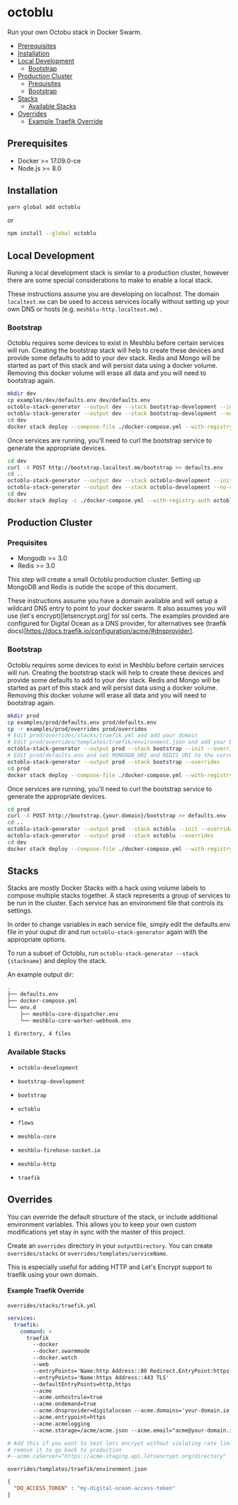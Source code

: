 # octoblu

Run your own Octobu stack in Docker Swarm.

<!-- toc -->

- [Prerequisites](#prerequisites)
- [Installation](#installation)
- [Local Development](#local-development)
  * [Bootstrap](#bootstrap)
- [Production Cluster](#production-cluster)
  * [Prequisites](#prequisites)
  * [Bootstrap](#bootstrap-1)
- [Stacks](#stacks)
  * [Available Stacks](#available-stacks)
- [Overrides](#overrides)
    + [Example Traefik Override](#example-traefik-override)

<!-- tocstop -->

## Prerequisites

- Docker >= 17.09.0-ce
- Node.js >= 8.0

## Installation

```bash
yarn global add octoblu
```

or

```bash
npm install --global octoblu
```

## Local Development

Runing a local development stack is similar to a production cluster, however there are some special considerations to make to enable a local stack.

These instructions assume you are developing on localhost. The domain `localtest.me` can be used to access services locally without setting up your own DNS or hosts (e.g. `meshblu-http.localtest.me`) .

### Bootstrap

Octoblu requires some devices to exist in Meshblu before certain services will run. Creating the bootstrap stack will help to create these devices and provide some defaults to add to your dev stack. Redis and Mongo will be started as part of this stack and will persist data using a docker volume. Removing this docker volume will erase all data and you will need to bootstrap again.

```bash
mkdir dev
cp examples/dev/defaults.env dev/defaults.env
octoblu-stack-generator --output dev --stack bootstrap-development --init --no-constraints
octoblu-stack-generator --output dev --stack bootstrap-development --no-constraints
cd dev
docker stack deploy --compose-file ./docker-compose.yml --with-registry-auth octoblu
```

Once services are running, you'll need to curl the bootstrap service to generate the appropriate devices.

```bash
cd dev
curl -X POST http://bootstrap.localtest.me/bootstrap >> defaults.env
cd ..
octoblu-stack-generator --output dev --stack octoblu-development --init --no-constraints
octoblu-stack-generator --output dev --stack octoblu-development --no-constraints
cd dev
docker stack deploy -c ./docker-compose.yml --with-registry-auth octoblu
```

## Production Cluster

### Prequisites

- Mongodb >= 3.0
- Redis >= 3.0

This step will create a small Octoblu production cluster. Setting up MongoDB and Redis is outide the scope of this document.

These instructions assume you have a domain available and will setup a wildcard DNS entry to point to your docker swarm. It also assumes you will use (let's encrypt)[letsencrypt.org] for ssl certs. The examples provided are configured for Digital Ocean as a DNS provider, for alternatives see (traefik docs)[https://docs.traefik.io/configuration/acme/#dnsprovider].

### Bootstrap

Octoblu requires some devices to exist in Meshblu before certain services will run. Creating the bootstrap stack will help to create these devices and provide some defaults to add to your dev stack. Redis and Mongo will be started as part of this stack and will persist data using a docker volume. Removing this docker volume will erase all data and you will need to bootstrap again.

```bash
mkdir prod 
cp examples/prod/defaults.env prod/defaults.env
cp -r examples/prod/overrides prod/overrides
# Edit prod/overrides/stacks/traefik.yml and add your domain
# Edit prod/overrides/templates/traefik/environment.json and add your Digital Ocean credentials
octoblu-stack-generator --output prod --stack bootstrap --init --overrides
# Edit prod/defaults.env and set MONGODB_URI and REDIS_URI to the correct URLs
octoblu-stack-generator --output prod --stack bootstrap --overrides
cd prod
docker stack deploy --compose-file ./docker-compose.yml --with-registry-auth octoblu
```

Once services are running, you'll need to curl the bootstrap service to generate the appropriate devices.

```bash
cd prod
curl -X POST http://bootstrap.{your.domain}/bootstrap >> defaults.env
cd ..
octoblu-stack-generator --output prod --stack octoblu --init --overrides
octoblu-stack-generator --output prod --stack octoblu --overrides
cd dev
docker stack deploy --compose-file ./docker-compose.yml --with-registry-auth octoblu
```

## Stacks

Stacks are mostly Docker Stacks with a hack using volume labels to compose multiple stacks together. A stack represents a group of services to be run in the cluster. Each service has an environment file that controls its settings.

In order to change variables in each service file, simply edit the defaults.env file in your ouput dir and run `octoblu-stack-generator` again with the appropriate options.

To run a subset of Octoblu, run `octoblu-stack-generator --stack {stackname}` and deploy the stack.

An example output dir:

```txt
.
├── defaults.env
├── docker-compose.yml
└── env.d
    ├── meshblu-core-dispatcher.env
    └── meshblu-core-worker-webhook.env

1 directory, 4 files
```

### Available Stacks

- `octoblu-development`
- `bootstrap-development`

- `bootstrap`
- `octoblu`
- `flows`
- `meshblu-core`
- `meshblu-firehose-socket.io`
- `meshblu-http`
- `traefik`


## Overrides
You can override the default structure of the stack, or include additional environment variables. This allows you to keep your own custom modifications yet stay in sync with the master of this project.

Create an `overrides` directory in your `outputDirectory`. You can create `overrides/stacks` or `overrides/templates/serviceName`.

This is especially useful for adding HTTP and Let's Encrypt support to traefik using your own domain.

#### Example Traefik Override
`overrides/stacks/traefik.yml`
```yaml
services:
  traefik:
    command: >
      traefik
        --docker
        --docker.swarmmode
        --docker.watch
        --web
        --entryPoints='Name:http Address::80 Redirect.EntryPoint:https'
        --entryPoints='Name:https Address::443 TLS'
        --defaultEntryPoints=http,https
        --acme
        --acme.onhostrule=true
        --acme.ondemand=true
        --acme.dnsprovider=digitalocean --acme.domains='your-domain.io'
        --acme.entrypoint=https
        --acme.acmelogging
        --acme.storage=/acme/acme.json --acme.email="acme@your-domain.io"

# Add this if you want to test lets encrypt without violating rate limits
# remove it to go back to production
#--acme.caServer="https://acme-staging.api.letsencrypt.org/directory"
```

`overrides/templates/traefik/environment.json`
```json
{
  "DO_ACCESS_TOKEN" : "my-digital-ocean-access-token"
}
```

